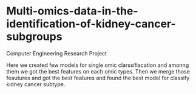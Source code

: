 # Multi-omics-data-in-the-identification-of-kidney-cancer-subgroups
Computer Engineering Research Project

Here we created few models for single omic clarssifiacation and amonng them we got the best features on each omic types. Then we merge those feautures and got the best features and found the best model for classify kidney cancer subtype.
